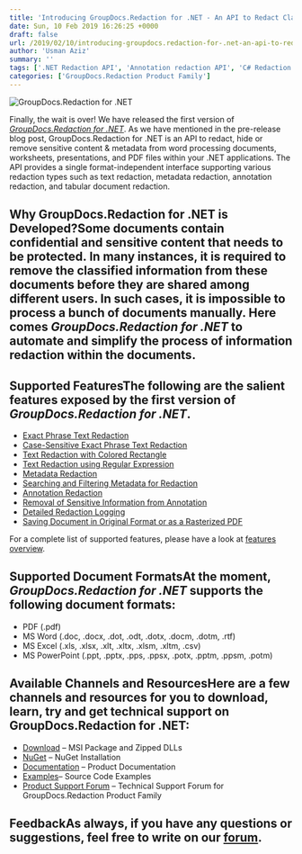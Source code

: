```yaml
---
title: 'Introducing GroupDocs.Redaction for .NET - An API to Redact Classified Content in Documents'
date: Sun, 10 Feb 2019 16:26:25 +0000
draft: false
url: /2019/02/10/introducing-groupdocs.redaction-for-.net-an-api-to-redact-classified-content-in-documents/
author: 'Usman Aziz'
summary: ''
tags: ['.NET Redaction API', 'Annotation redaction API', 'C# Redaction API', 'Excel', 'Metadata ‎redaction API', 'PowerPoint', 'Redact API for Excel', 'Redact API for fixed layout files', 'Redact API for PowerPoint', 'Redact documents in C# ASP.NET', 'Redact PDF files', 'Redact protected files', 'Redact Word', 'Redact Word documents', 'Redact Word Excel PowerPoint PDF', 'Redaction of protected files', 'Sanitize documents using API', 'Tabular document redaction API', 'Text redaction API', 'GroupDocs.Redaction for .NET', 'GroupDocs.Redaction for .NET Releases']
categories: ['GroupDocs.Redaction Product Family']
---
```


![GroupDocs.Redaction for .NET](http://blog.groupdocs.com/wp-content/uploads/sites/4/2019/01/groupdocs-redaction-net.png "GroupDocs.Redaction for .NET")

Finally, the wait is over! We have released the first version of [_GroupDocs.Redaction for .NET_](https://products.groupdocs.com/redaction/net). As we have mentioned in the pre-release blog post, GroupDocs.Redaction for .NET is an API to redact, hide or remove sensitive content & metadata from word processing documents, worksheets, presentations, ‎and PDF files within your .NET applications. The API provides a single ‎format-independent interface supporting various redaction types such as text redaction, metadata ‎redaction, annotation redaction, and tabular document redaction.

## Why GroupDocs.Redaction for .NET is Developed?Some documents contain confidential and sensitive content that needs to be protected. In many instances, it is required to remove the classified information from these documents before they are shared among different users. In such cases, it is impossible to process a bunch of documents manually. Here comes _GroupDocs.Redaction for .NET_ to automate and simplify the process of information redaction within the documents.

## Supported FeaturesThe following are the salient features exposed by the first version of _GroupDocs.Redaction for .NET_.

*   [Exact Phrase Text Redaction](https://docs.groupdocs.com/redaction/net/)
*   [Case-Sensitive Exact Phrase Text Redaction](https://docs.groupdocs.com/redaction/net/)
*   [Text Redaction with Colored Rectangle](https://docs.groupdocs.com/redaction/net/)
*   [Text Redaction using Regular Expression](https://docs.groupdocs.com/redaction/net/)
*   [Metadata Redaction](https://docs.groupdocs.com/redaction/net/)
*   [Searching and Filtering Metadata for Redaction](https://docs.groupdocs.com/redaction/net/)
*   [Annotation Redaction](https://docs.groupdocs.com/redaction/net/)
*   [Removal of Sensitive Information from Annotation](https://docs.groupdocs.com/redaction/net/)
*   [Detailed Redaction Logging](https://docs.groupdocs.com/redaction/net/)
*   [Saving Document in Original Format or as a Rasterized PDF](https://docs.groupdocs.com/redaction/net/)

For a complete list of supported features, please have a look at [features overview](https://docs.groupdocs.com/display/redactionnet/Features+Overview).

## Supported Document FormatsAt the moment, _GroupDocs.Redaction for .NET_ supports the following document formats:

*   PDF (.pdf)
*   MS Word (.doc, .docx, .dot, .odt, .dotx, .docm, .dotm, .rtf)
*   MS Excel (.xls, .xlsx, .xlt, .xltx, .xlsm, .xltm, .csv)
*   MS PowerPoint (.ppt, .pptx, .pps, .ppsx, .potx, .pptm, .ppsm, .potm)

## Available Channels and ResourcesHere are a few channels and resources for you to download, learn, try and get technical support on GroupDocs.Redaction for .NET:

*   [Download](https://downloads.groupdocs.com/redaction/net) – MSI Package and Zipped DLLs
*   [NuGet](https://www.nuget.org/packages/groupdocs.redaction) – NuGet Installation
*   [Documentation](https://docs.groupdocs.com/redaction/net/) – Product Documentation
*   [Examples](https://github.com/groupdocs-redaction/GroupDocs.Redaction-for-.NET)– Source Code Examples
*   [Product Support Forum](https://forum.groupdocs.com/c/redaction) – Technical Support Forum for GroupDocs.Redaction Product Family

## FeedbackAs always, if you have any questions or suggestions, feel free to write on our [forum](https://forum.groupdocs.com/c/redaction).





